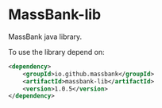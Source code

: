 # MassBank-lib
MassBank java library.

To use the library depend on:
```xml
<dependency>
    <groupId>io.github.massbank</groupId>
    <artifactId>massbank-lib</artifactId>
    <version>1.0.5</version>
</dependency>
```
